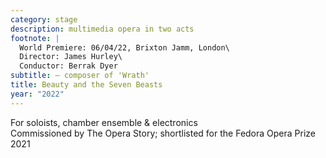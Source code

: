 ```yaml
---
category: stage
description: multimedia opera in two acts
footnote: |
  World Premiere: 06/04/22, Brixton Jamm, London\
  Director: James Hurley\
  Conductor: Berrak Dyer
subtitle: — composer of 'Wrath'
title: Beauty and the Seven Beasts
year: "2022"
---
```


For soloists, chamber ensemble & electronics\
Commissioned by The Opera Story; shortlisted for the Fedora Opera Prize 2021
